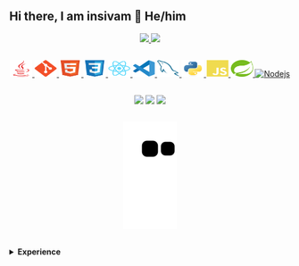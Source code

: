## Hi there, I am insivam 👋 He/him

<div align="center">
   <a href="https://github.com/insivam">
   <img height="150em" src="https://github-readme-stats.vercel.app/api?username=insivam&show_icons=true&theme=dracula&include_all_commits=true&hide_border=true&layout=compact&hide=issues,contribs&bg_color=00000000"/>
   <img height="160em" src="https://github-readme-stats.vercel.app/api/top-langs/?username=insivam&layout=compact&langs_count=7&hide_border=true&theme=dracula&bg_color=00000000&langs_count=6"/>
  
</div>
  
 ##
 
<div align="center">
    <img alt="Java" height="30" width="40" src="https://raw.githubusercontent.com/devicons/devicon/master/icons/java/java-plain.svg">
    <img alt="Git" height="30" width="40" src="https://raw.githubusercontent.com/devicons/devicon/master/icons/git/git-original.svg">
    <img alt="HTML" height="30" width="40" src="https://raw.githubusercontent.com/devicons/devicon/master/icons/html5/html5-original.svg">
    <img alt="CSS" height="30" width="40" src="https://raw.githubusercontent.com/devicons/devicon/master/icons/css3/css3-original.svg">
    <img alt="React" height="30" width="40" src="https://raw.githubusercontent.com/devicons/devicon/master/icons/react/react-original.svg">
    <img alt="VScode" height="30" width="40" src="https://raw.githubusercontent.com/devicons/devicon/master/icons/vscode/vscode-original.svg">
    <img alt="MySQL" height="30" width="40" src="https://raw.githubusercontent.com/devicons/devicon/master/icons/mysql/mysql-plain.svg">  
    <img alt="Python" height="30" width="40" src="https://raw.githubusercontent.com/devicons/devicon/master/icons/python/python-original.svg">
    <img alt="Js" height="30" width="40" src="https://raw.githubusercontent.com/devicons/devicon/master/icons/javascript/javascript-plain.svg">
    <img alt="Spring" height="30" width="40" src="https://raw.githubusercontent.com/devicons/devicon/master/icons/spring/spring-original.svg">
    <img alt="Nodejs" height="30" width="40" src="https://cdn.worldvectorlogo.com/logos/nodejs-icon.svg">
</div>
     
##
 
  <p align="center">
 <a href="https://www.linkedin.com/in/vitor-edsr/" target="_blank"><img src="https://img.shields.io/badge/-LinkedIn-%230077B5?style=for-the-badge&logo=linkedin&logoColor=white" target="_blank"></a>
  <a href = "mailto:vitor.edsr@gmail.com"><img src="https://img.shields.io/badge/-Gmail-%23333?style=for-the-badge&logo=gmail&logoColor=white" target="_blank"></a>
  <a href="https://discordapp.com/users/507330590467424257" target="_blank"><img src="https://img.shields.io/badge/Discord-7289DA?style=for-the-badge&logo=discord&logoColor=white" target="_blank"></a>
</p>
 <div align="center"> 
  
  ##

![Snake animation](https://github.com/Insivam/Insivam/blob/output/github-contribution-grid-snake.svg)
  
 ##
 
<details align="left"/>
   <summary><b>Experience</b></summary>
   <br/>
    
<img align="left" height="94px" width="94px" alt="Generation" target="_blank" src="https://i.imgur.com/hCMyZKz.png"/>
**Full Stack Developer** \
[**Generation**](brasil.generation.org) • BootCamp \
Languages & Technologies: `React JS`, `Java`, `Spring`, `HTML`, `CSS`, `Git`, `MySQL`  \
Featured Projects: [Discoleta](https://github.com/Discoleta) & [Magister](https://github.com/insivam/Magister)
</details>
